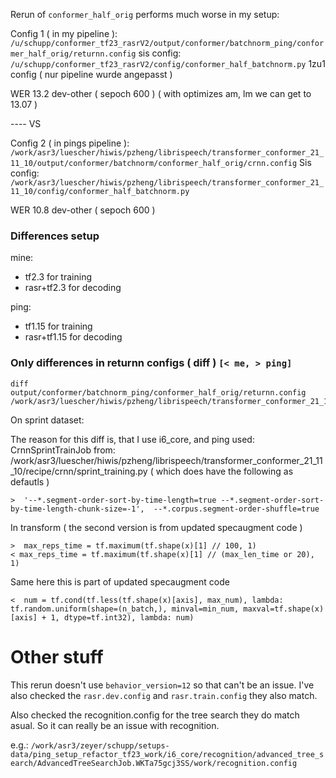 Rerun of `conformer_half_orig` performs much worse in my setup:

Config 1 ( in my pipeline ): `/u/schupp/conformer_tf23_rasrV2/output/conformer/batchnorm_ping/conformer_half_orig/returnn.config`
sis config: `/u/schupp/conformer_tf23_rasrV2/config/conformer_half_batchnorm.py` 1zu1 config ( nur pipeline wurde angepasst )

WER 13.2 dev-other ( sepoch 600 ) ( with optimizes am, lm we can get to 13.07 )

---- VS

Config 2 ( in pings pipeline ): `/work/asr3/luescher/hiwis/pzheng/librispeech/transformer_conformer_21_11_10/output/conformer/batchnorm/conformer_half_orig/crnn.config`
Sis config: `/work/asr3/luescher/hiwis/pzheng/librispeech/transformer_conformer_21_11_10/config/conformer_half_batchnorm.py`

WER 10.8 dev-other ( sepoch 600 )

### Differences setup 

mine:
- tf2.3 for training 
- rasr+tf2.3 for decoding

ping:
- tf1.15 for training
- rasr+tf1.15 for decoding

### Only differences in returnn configs ( diff ) `[< me, > ping]`

```
diff output/conformer/batchnorm_ping/conformer_half_orig/returnn.config /work/asr3/luescher/hiwis/pzheng/librispeech/transformer_conformer_21_11_10/output/conformer/batchnorm/conformer_half_orig/crnn.config
```

On sprint dataset:

The reason for this diff is, that I use i6_core, and ping used: CrnnSprintTrainJob from:
/work/asr3/luescher/hiwis/pzheng/librispeech/transformer_conformer_21_11_10/recipe/crnn/sprint_training.py ( which does have the following as defautls )

```
>  '--*.segment-order-sort-by-time-length=true --*.segment-order-sort-by-time-length-chunk-size=-1',  --*.corpus.segment-order-shuffle=true
```


In transform ( the second version is from updated specaugment code )

```
>  max_reps_time = tf.maximum(tf.shape(x)[1] // 100, 1)
< max_reps_time = tf.maximum(tf.shape(x)[1] // (max_len_time or 20), 1)
```

Same here this is part of updated specaugment code

```
<  num = tf.cond(tf.less(tf.shape(x)[axis], max_num), lambda: tf.random.uniform(shape=(n_batch,), minval=min_num, maxval=tf.shape(x)[axis] + 1, dtype=tf.int32), lambda: num)
```

# Other stuff

This rerun doesn't use `behavior_version=12` so that can't be an issue.
I've also checked the `rasr.dev.config` and `rasr.train.config` they also match.

Also checked the recognition.config for the tree search they do match asual. So it can really be an issue with recognition.

e.g.:
`/work/asr3/zeyer/schupp/setups-data/ping_setup_refactor_tf23_work/i6_core/recognition/advanced_tree_search/AdvancedTreeSearchJob.WKTa75gcj3SS/work/recognition.config`

